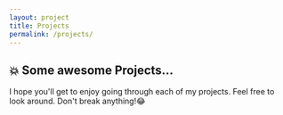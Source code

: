 ```yaml
---
layout: project
title: Projects
permalink: /projects/
---
```


## 💥 Some awesome Projects...

I hope you'll get to enjoy going through each of my projects. Feel free to look around. Don't break anything!😂
